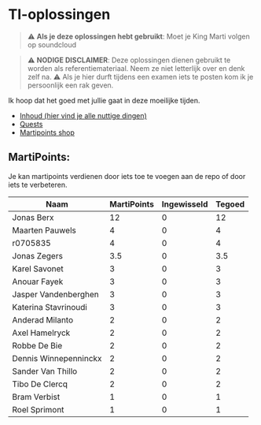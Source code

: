 # TI-oplossingen
> :warning: **Als je deze oplossingen hebt gebruikt**: Moet je King Marti volgen op soundcloud


> :warning: **NODIGE DISCLAIMER**: Deze oplossingen dienen gebruikt te worden als referentiemateriaal. Neem ze niet letterlijk over en denk zelf na. 
> :warning: Als je hier durft tijdens een examen iets te posten kom ik je persoonlijk een rak geven.

Ik hoop dat het goed met jullie gaat in deze moeilijke tijden.

* [Inhoud (hier vind je alle nuttige dingen)](contents.md)
* [Quests](quests.md)
* [Martipoints shop](shop.md)

## MartiPoints:
Je kan martipoints verdienen door iets toe te voegen aan de repo of door iets te verbeteren.

| Naam                 | MartiPoints   | Ingewisseld | Tegoed
| -------------        | ------------- |-------------|-------------
| Jonas Berx           | 12            | 0           | 12         |      
| Maarten Pauwels      | 4             | 0           | 4          |
| r0705835             | 4             | 0           | 4          |
| Jonas Zegers         | 3.5           | 0           | 3.5        |  
| Karel Savonet        | 3             | 0           | 3          |               
| Anouar Fayek         | 3             | 0           | 3          |  
| Jasper Vandenberghen | 3             | 0           | 3          |      
| Katerina Stavrinoudi | 3             | 0           | 3          |  
| Anderad Milanto      | 2             | 0           | 2          |  
| Axel Hamelryck       | 2             | 0           | 2          |    
| Robbe De Bie         | 2             | 0           | 2          |  
| Dennis Winnepenninckx| 2             | 0           | 2          |  
| Sander Van Thillo    | 2             | 0           | 2          |      
| Tibo De Clercq       | 2             | 0           | 2          |  
| Bram Verbist         | 1             | 0           | 1          |  
| Roel Sprimont        | 1             | 0           | 1          |  





	






